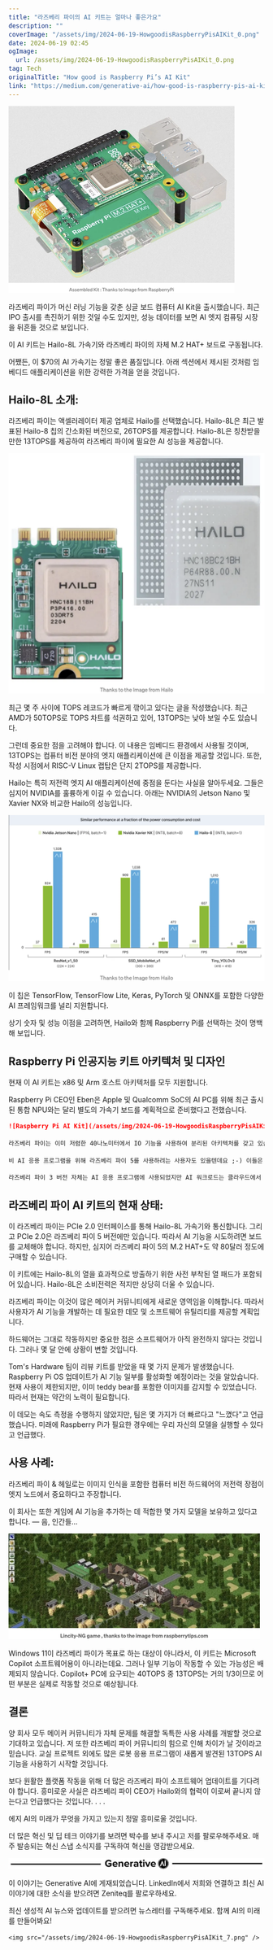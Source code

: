 ```yaml
---
title: "라즈베리 파이의 AI 키트는 얼마나 좋은가요"
description: ""
coverImage: "/assets/img/2024-06-19-HowgoodisRaspberryPisAIKit_0.png"
date: 2024-06-19 02:45
ogImage: 
  url: /assets/img/2024-06-19-HowgoodisRaspberryPisAIKit_0.png
tag: Tech
originalTitle: "How good is Raspberry Pi’s AI Kit"
link: "https://medium.com/generative-ai/how-good-is-raspberry-pis-ai-kit-3a6d65884bee"
---
```



![image](/assets/img/2024-06-19-HowgoodisRaspberryPisAIKit_0.png)

라즈베리 파이가 머신 러닝 기능을 갖춘 싱글 보드 컴퓨터 AI Kit을 출시했습니다. 최근 IPO 출시를 촉진하기 위한 것일 수도 있지만, 성능 데이터를 보면 AI 엣지 컴퓨팅 시장을 뒤흔들 것으로 보입니다.

이 AI 키트는 Hailo-8L 가속기와 라즈베리 파이의 자체 M.2 HAT+ 보드로 구동됩니다.

어쨌든, 이 $70의 AI 가속기는 정말 좋은 품질입니다. 아래 섹션에서 제시된 것처럼 임베디드 애플리케이션을 위한 강력한 가격을 얻을 것입니다.

<div class="content-ad"></div>

## Hailo-8L 소개:

라즈베리 파이는 액셀러레이터 제공 업체로 Hailo를 선택했습니다. Hailo-8L은 최근 발표된 Hailo-8 칩의 간소화된 버전으로, 26TOPS를 제공합니다. Hailo-8L은 칭찬받을 만한 13TOPS를 제공하여 라즈베리 파이에 필요한 AI 성능을 제공합니다.

![이미지](/assets/img/2024-06-19-HowgoodisRaspberryPisAIKit_1.png)

최근 몇 주 사이에 TOPS 레코드가 빠르게 깎이고 있다는 글을 작성했습니다. 최근 AMD가 50TOPS로 TOPS 차트를 석권하고 있어, 13TOPS는 낮아 보일 수도 있습니다.

<div class="content-ad"></div>

그런데 중요한 점을 고려해야 합니다. 이 내용은 임베디드 환경에서 사용될 것이며, 13TOPS는 컴퓨터 비전 분야의 엣지 애플리케이션에 큰 이점을 제공할 것입니다. 또한, 작성 시점에서 RISC-V Linux 랩탑은 단지 2TOPS를 제공합니다.

Hailo는 특히 저전력 엣지 AI 애플리케이션에 중점을 둔다는 사실을 알아두세요. 그들은 심지어 NVIDIA를 훌륭하게 이길 수 있습니다. 아래는 NVIDIA의 Jetson Nano 및 Xavier NX와 비교한 Hailo의 성능입니다.

![Hailo Performance Comparison](/assets/img/2024-06-19-HowgoodisRaspberryPisAIKit_2.png)

이 칩은 TensorFlow, TensorFlow Lite, Keras, PyTorch 및 ONNX를 포함한 다양한 AI 프레임워크를 널리 지원합니다.

<div class="content-ad"></div>

상기 숫자 및 성능 이점을 고려하면, Hailo와 함께 Raspberry Pi를 선택하는 것이 명백해 보입니다.

## Raspberry Pi 인공지능 키트 아키텍처 및 디자인

현재 이 AI 키트는 x86 및 Arm 호스트 아키텍처를 모두 지원합니다.

Raspberry Pi CEO인 Eben은 Apple 및 Qualcomm SoC의 AI PC를 위해 최근 출시된 통합 NPU와는 달리 별도의 가속기 보드를 계획적으로 준비했다고 전했습니다.

<div class="content-ad"></div>

```markdown
![Raspberry Pi AI Kit](/assets/img/2024-06-19-HowgoodisRaspberryPisAIKit_3.png)

라즈베리 파이는 이미 저렴한 40나노미터에서 IO 기능을 사용하여 분리된 아키텍처를 갖고 있습니다. CPU 및 GPU는 16나노미터에 있습니다. 코어는 16나노미터에 있지만 NPU를 추가하면 면적이 커져 비용이 많이 드는 문제가 발생할 수 있습니다.

비 AI 응용 프로그램을 위해 라즈베리 파이 5를 사용하려는 사용자도 있을텐데요 ;-) 이들은 불필요한 NPU 다이 면적 비용을 위해 더 많은 돈을 지불해야 합니다. 이제 선택권이 생겼고 하드웨어 엔지니어들은 선택권을 좋아합니다. . .

라즈베리 파이 3 버전 자체는 AI 응용 프로그램에 사용되었지만 AI 워크로드는 클라우드에서 실행되었습니다. 이 새로운 라즈베리 파이 5는 Hailo-8L을 사용하여 에지에서 작은 모델과 최적화된 LLM(로컬 모델 매니저)을 직접 수행할 수 있습니다.
```

<div class="content-ad"></div>

## 라즈베리 파이 AI 키트의 현재 상태:

이 라즈베리 파이는 PCIe 2.0 인터페이스를 통해 Hailo-8L 가속기와 통신합니다. 그리고 PCIe 2.0은 라즈베리 파이 5 버전에만 있습니다. 따라서 AI 기능을 시도하려면 보드를 교체해야 합니다. 하지만, 심지어 라즈베리 파이 5의 M.2 HAT+도 약 80달러 정도에 구매할 수 있습니다.

이 키트에는 Hailo-8L의 열을 효과적으로 방출하기 위한 사전 부착된 열 패드가 포함되어 있습니다. Hailo-8L은 소비전력은 적지만 상당히 더울 수 있습니다.

라즈베리 파이는 이것이 많은 메이커 커뮤니티에게 새로운 영역임을 이해합니다. 따라서 사용자가 AI 기능을 개발하는 데 필요한 데모 및 소프트웨어 유틸리티를 제공할 계획입니다.

<div class="content-ad"></div>

하드웨어는 그대로 작동하지만 중요한 점은 소프트웨어가 아직 완전하지 않다는 것입니다. 그러나 몇 달 안에 상황이 변할 것입니다.

Tom's Hardware 팀이 리뷰 키트를 받았을 때 몇 가지 문제가 발생했습니다. Raspberry Pi OS 업데이트가 AI 기능 일부를 활성화할 예정이라는 것을 알았습니다. 현재 사용이 제한되지만, 이미 teddy bear를 포함한 이미지를 감지할 수 있었습니다. 따라서 현재는 약간의 노력이 필요합니다.

이 데모는 속도 측정을 수행하지 않았지만, 팀은 몇 가지가 더 빠르다고 "느꼈다"고 언급했습니다. 미래에 Raspberry Pi가 필요한 경우에는 우리 자신의 모델을 실행할 수 있다고 언급했다.

<div class="content-ad"></div>

## 사용 사례:

라즈베리 파이 & 헤일로는 이미지 인식을 포함한 컴퓨터 비전 하드웨어의 저전력 장점이 엣지 노드에서 중요하다고 주장합니다.

이 회사는 또한 게임에 AI 기능을 추가하는 데 적합한 몇 가지 모델을 보유하고 있다고 합니다. — 음, 인간들...

![이미지](/assets/img/2024-06-19-HowgoodisRaspberryPisAIKit_5.png)

<div class="content-ad"></div>

Windows 11이 라즈베리 파이가 목표로 하는 대상이 아니라서, 이 키트는 Microsoft Copilot 소프트웨어용이 아니라는데요. 그러나 일부 기능이 작동할 수 있는 가능성은 배제되지 않습니다. Copilot+ PC에 요구되는 40TOPS 중 13TOPS는 거의 1/3이므로 어떤 부분은 실제로 작동할 것으로 예상됩니다.

## 결론

양 회사 모두 메이커 커뮤니티가 자체 문제를 해결할 독특한 사용 사례를 개발할 것으로 기대하고 있습니다. 저 또한 라즈베리 파이 커뮤니티의 힘으로 인해 차이가 날 것이라고 믿습니다. 교실 프로젝트 외에도 많은 로봇 응용 프로그램이 새롭게 발견된 13TOPS AI 기능을 사용하기 시작할 것입니다.

보다 원활한 플랫폼 작동을 위해 더 많은 라즈베리 파이 소프트웨어 업데이트를 기다려야 합니다. 흥미로운 사실은 라즈베리 파이 CEO가 Hailo와의 협력이 이로써 끝나지 않는다고 언급했다는 것입니다. . . .

<div class="content-ad"></div>

에지 AI의 미래가 무엇을 가지고 있는지 정말 흥미로울 것입니다.

더 많은 혁신 및 딥 테크 이야기를 보려면 박수를 보내 주시고 저를 팔로우해주세요. 매주 발송되는 혁신 스냅 소식지를 구독하여 혁신을 영감받으세요.

![2024-06-19 How good is Raspberry Pi's AI Kit](/assets/img/2024-06-19-HowgoodisRaspberryPisAIKit_6.png)

이 이야기는 Generative AI에 게재되었습니다. LinkedIn에서 저희와 연결하고 최신 AI 이야기에 대한 소식을 받으려면 Zeniteq를 팔로우하세요.

<div class="content-ad"></div>

최신 생성적 AI 뉴스와 업데이트를 받으려면 뉴스레터를 구독해주세요. 함께 AI의 미래를 만들어봐요!

`<img src="/assets/img/2024-06-19-HowgoodisRaspberryPisAIKit_7.png" />`
